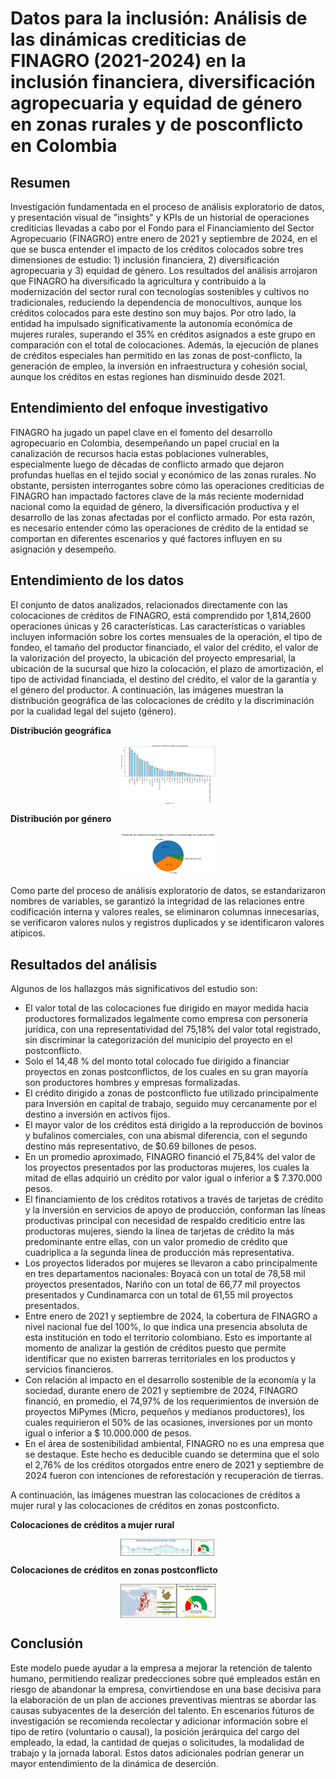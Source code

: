 # Datos para la inclusión: Análisis de las dinámicas crediticias de FINAGRO (2021-2024) en la inclusión financiera, diversificación agropecuaria y equidad de género en zonas rurales y de posconflicto en Colombia

## Resumen

Investigación fundamentada en el proceso de análisis exploratorio de datos, y presentación visual de "insights" y KPIs de un historial de operaciones crediticias llevadas a cabo por el Fondo para el Financiamiento del Sector Agropecuario (FINAGRO) entre enero de 2021 y septiembre de 2024, en el que se busca entender el impacto de los créditos colocados sobre tres dimensiones de estudio: 1) inclusión financiera, 2) diversificación agropecuaria y 3) equidad de género. Los resultados del análisis arrojaron que FINAGRO ha diversificado la agricultura y contribuido a la modernización del sector rural con tecnologías sostenibles y cultivos no tradicionales, reduciendo la dependencia de monocultivos, aunque los créditos colocados para este destino son muy bajos. Por otro lado, la  entidad ha impulsado significativamente la autonomía económica de mujeres rurales, superando el 35% en créditos asignados a este grupo en comparación con el total de colocaciones. Además, la ejecución de planes de créditos especiales han permitido en las zonas de post-conflicto, la generación de empleo, la inversión en infraestructura y cohesión social, aunque los créditos en estas regiones han disminuido desde 2021.

## Entendimiento del enfoque investigativo

FINAGRO ha jugado un papel clave en el fomento del desarrollo agropecuario en Colombia, desempeñando un papel crucial en la canalización de recursos hacia estas poblaciones vulnerables, especialmente luego de décadas de conflicto armado que dejaron profundas huellas en el tejido social y económico de las zonas rurales. No obstante, persisten interrogantes sobre cómo las operaciones crediticias de FINAGRO han impactado factores clave de la más reciente modernidad nacional como la equidad de género, la diversificación productiva y el desarrollo de las zonas afectadas por el conflicto armado. Por esta razón, es necesario entender cómo las operaciones de crédito de la entidad se comportan en diferentes escenarios y qué factores influyen en su asignación y desempeño.

## Entendimiento de los datos

El conjunto de datos analizados, relacionados directamente con las colocaciones de créditos de FINAGRO, está comprendido por 1,814,2600 operaciones únicas y 26 características. Las características o variables incluyen información sobre los cortes mensuales de la operación, el tipo de fondeo, el tamaño del productor financiado, el valor del crédito, el valor de la valorización del proyecto, la ubicación del proyecto empresarial, la ubicación de la sucursal que hizo la colocación, el plazo de amortización, el tipo de actividad financiada, el destino del crédito, el valor de la garantía y el género del productor.
A continuación, las imágenes muestran la distribución geográfica de las colocaciones de crédito y la discriminación por la cualidad legal del sujeto (género).

**Distribución geográfica** 

<img src="assets/img/distribucion_creditos_geograficamente.png" alt="Distribución geográfica de los datos" style="display: block; margin: auto; max-width: 30%; height: auto;">


**Distribución por género**

<img src="assets/img/distribucion_creditos_genero.png" alt="Distribución por género de los datos" style="display: block; margin: auto; max-width: 30%; height: auto;">

Como parte del proceso de análisis exploratorio de datos, se estandarizaron nombres de variables, se garantizó la integridad de las relaciones entre codificación interna y valores reales, se eliminaron columnas innecesarias, se verificaron valores nulos y registros duplicados y se identificaron valores atípicos.

## Resultados del análisis

Algunos de los hallazgos más significativos del estudio son:
- El valor total de las colocaciones fue dirigido en mayor medida hacia productores formalizados legalmente como empresa con personería jurídica, con una representatividad del 75,18% del valor total registrado, sin discriminar la categorización del municipio del proyecto en el postconflicto.
- Solo el 14,48 % del monto total colocado fue dirigido a financiar proyectos en zonas postconflictos, de los cuales en su gran mayoría son productores hombres y empresas formalizadas.
- El crédito dirigido a zonas de postconflicto fue utilizado principalmente para Inversión en capital de trabajo, seguido muy cercanamente por el destino a inversión en activos fijos.
- El mayor valor de los créditos está dirigido a la reproducción de bovinos y bufalinos comerciales, con una abismal diferencia, con el segundo destino más representativo, de $0.69 billones de pesos.
- En un promedio aproximado, FINAGRO financió el 75,84% del valor de los proyectos presentados por las productoras mujeres, los cuales la mitad de ellas adquirió un crédito por valor igual o inferior a $ 7.370.000 pesos.
- El financiamiento de los créditos rotativos a través de tarjetas de crédito y la inversión en servicios de apoyo de producción, conforman las líneas productivas principal con necesidad de respaldo crediticio entre las productoras mujeres, siendo la línea de tarjetas de crédito la más predominante entre ellas, con un valor promedio de crédito que cuadriplica a la segunda línea de producción más representativa.
- Los proyectos liderados por mujeres se llevaron a cabo principalmente en tres departamentos nacionales: Boyacá con un total de 78,58 mil proyectos presentados,  Nariño con un total de 66,77 mil proyectos presentados y Cundinamarca con un total de 61,55 mil proyectos presentados.
- Entre enero de 2021 y septiembre de 2024, la cobertura de FINAGRO a nivel nacional fue del 100%, lo que indica una presencia absoluta de esta institución en todo el territorio colombiano. Esto es importante al momento de analizar la gestión de créditos puesto que permite identificar que no existen barreras territoriales en los productos y servicios financieros.
- Con relación al impacto en el desarrollo sostenible de la economía y la sociedad, durante enero de 2021 y septiembre de 2024, FINAGRO financió, en promedio, el 74,97% de los requerimientos de inversión de proyectos MiPymes (Micro, pequeños y medianos productores), los cuales requirieron el 50% de las ocasiones, inversiones por un monto igual o inferior a $ 10.000.000 de pesos.
- En el área de sostenibilidad ambiental, FINAGRO no es una empresa que se destaque. Este hecho es deducible cuando se determina que el solo el 2,76% de los créditos otorgados entre enero de 2021 y septiembre de 2024 fueron con intenciones de reforestación y recuperación de tierras.

A continuación, las imágenes muestran las colocaciones de créditos a mujer rural y las colocaciones de créditos en zonas postconficto.

**Colocaciones de créditos a mujer rural** 

<img src="assets/img/grafico_mujer.png" alt="Distribución geográfica de los datos" style="display: block; margin: auto; max-width: 30%; height: auto;">


**Colocaciones de créditos en zonas postconflicto**

<img src="assets/img/grafico_postconflicto.png" alt="Distribución por género de los datos" style="display: block; margin: auto; max-width: 30%; height: auto;">

## Conclusión

Este modelo puede ayudar a la empresa a mejorar la retención de talento humano, permitiendo realizar predecciones sobre qué empleados están en riesgo de abandonar la empresa, convirtiendose en una base decisiva para la elaboración de un plan de acciones preventivas mientras se abordar las causas subyacentes de la deserción del talento. 
En escenarios fúturos de investigación se recomienda recolectar y adicionar información sobre el tipo de retiro (voluntario o causal), la posición jerárquica del cargo del empleado, la edad, la cantidad de quejas o solicitudes, la modalidad de trabajo y la jornada laboral. Estos datos adicionales podrían generar un mayor entendimiento de la dinámica de deserción.
